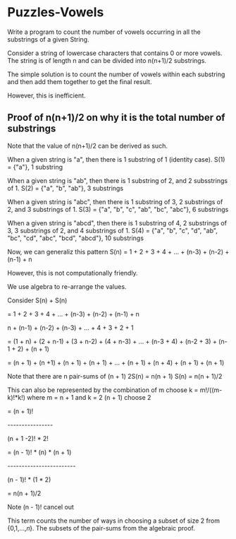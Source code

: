 # Puzzles-Vowels
Write a program to count the number of vowels occurring in all the substrings of a given String.

Consider a string of lowercase characters that contains 0 or more vowels.
The string is of length n and can be divided into n(n+1)/2 substrings.

The simple solution is to count the number of vowels within each substring and then add them together to get the final result.

However, this is inefficient.


## Proof of n(n+1)/2 on why it is the total number of substrings

Note that the value of n(n+1)/2 can be derived as such.

When a given string is "a", then there is 1 substring of 1 (identity case).
S(1) = {"a"}, 1 substring

When a given string is "ab", then there is 1 substring of 2, and 2 subsstrings of 1.
S(2) = {"a", "b", "ab"}, 3 substrings

When a given string is "abc", then there is 1 substring of 3, 2 substrings of 2, and 3 substrings of 1.
S(3) = {"a", "b", "c", "ab", "bc", "abc"}, 6 substrings

When a given string is "abcd", then there is 1 substring of 4, 2 substrings of 3, 3 substrings of 2, and 4 substrings of 1.
S(4) = {"a", "b", "c", "d", "ab", "bc", "cd", "abc", "bcd", "abcd"}, 10 substrings

Now, we can generaliz this pattern
S(n) = 1 + 2 + 3 + 4 + ... + (n-3) + (n-2) + (n-1) + n

However, this is not computationally friendly.

We use algebra to re-arrange the values.

Consider S(n) + S(n)

 = 1 + 2 +      3 +    4     + ... + (n-3) + (n-2) + (n-1) + n

   n + (n-1) + (n-2) + (n-3) + ... + 4     + 3     + 2     + 1

 = (1 + n) + (2 + n-1) + (3 + n-2) + (4 + n-3) + ... + (n-3 + 4) + (n-2 + 3) + (n-1 + 2) + (n + 1)

 = (n + 1) + (n +1)    + (n + 1)   + (n + 1) + ...   + (n + 1)   + (n + 4)   + (n + 1)   + (n + 1)

Note that there are n pair-sums of (n + 1)
2S(n) = n(n + 1)
S(n) = n(n + 1)/2

This can also be represented by the combination of m choose k = m!/((m-k)!*k!)
where m = n + 1 and k = 2
(n + 1) choose 2

 = (n + 1)!

   *----------------*

   (n + 1 -2)! * 2!

 = (n - 1)! * (n) * (n + 1)

   *------------------------*

   (n - 1)! * (1 * 2)

= n(n + 1)/2

Note (n - 1)! cancel out

This term counts the number of ways in choosing a subset of size 2 from {0,1,...,𝑛}.
The subsets of the pair-sums from the algebraic proof.

